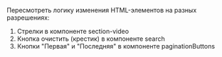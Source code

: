 Пересмотреть логику изменения HTML-элементов на разных разрешениях:

1. Стрелки в компоненте section-video
2. Кнопка очистить (крестик) в компоненте search
3. Кнопки "Первая" и "Последняя" в компоненте paginationButtons